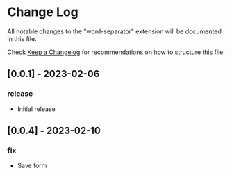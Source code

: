 # Change Log

All notable changes to the "word-separator" extension will be documented in this file.

Check [Keep a Changelog](http://keepachangelog.com/) for recommendations on how to structure this file.

## [0.0.1] - 2023-02-06

### release

- Initial release

## [0.0.4] - 2023-02-10

### fix

- Save form
